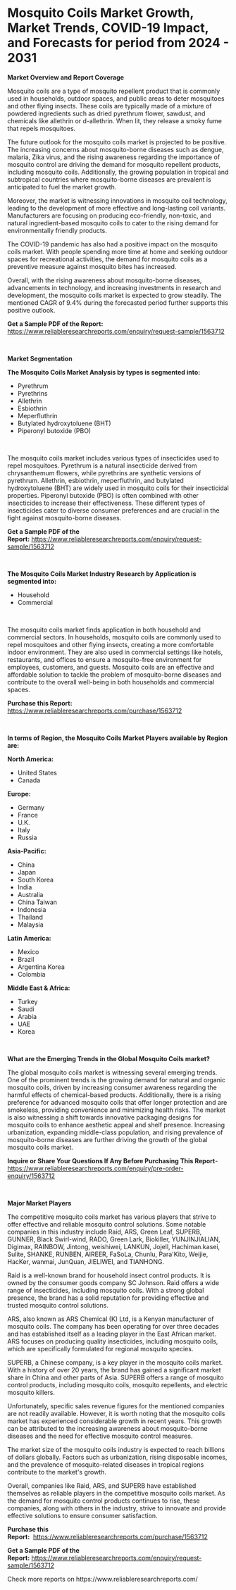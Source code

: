 <p><h1>Mosquito Coils Market Growth, Market Trends, COVID-19 Impact, and Forecasts for period from 2024 - 2031</h1></p><p><strong>Market Overview and Report Coverage</strong></p>
<p><p>Mosquito coils are a type of mosquito repellent product that is commonly used in households, outdoor spaces, and public areas to deter mosquitoes and other flying insects. These coils are typically made of a mixture of powdered ingredients such as dried pyrethrum flower, sawdust, and chemicals like allethrin or d-allethrin. When lit, they release a smoky fume that repels mosquitoes.</p><p>The future outlook for the mosquito coils market is projected to be positive. The increasing concerns about mosquito-borne diseases such as dengue, malaria, Zika virus, and the rising awareness regarding the importance of mosquito control are driving the demand for mosquito repellent products, including mosquito coils. Additionally, the growing population in tropical and subtropical countries where mosquito-borne diseases are prevalent is anticipated to fuel the market growth.</p><p>Moreover, the market is witnessing innovations in mosquito coil technology, leading to the development of more effective and long-lasting coil variants. Manufacturers are focusing on producing eco-friendly, non-toxic, and natural ingredient-based mosquito coils to cater to the rising demand for environmentally friendly products.</p><p>The COVID-19 pandemic has also had a positive impact on the mosquito coils market. With people spending more time at home and seeking outdoor spaces for recreational activities, the demand for mosquito coils as a preventive measure against mosquito bites has increased.</p><p>Overall, with the rising awareness about mosquito-borne diseases, advancements in technology, and increasing investments in research and development, the mosquito coils market is expected to grow steadily. The mentioned CAGR of 9.4% during the forecasted period further supports this positive outlook.</p></p>
<p><strong>Get a Sample PDF of the Report:</strong> <a href="https://www.reliableresearchreports.com/enquiry/request-sample/1563712">https://www.reliableresearchreports.com/enquiry/request-sample/1563712</a></p>
<p>&nbsp;</p>
<p><strong>Market Segmentation</strong></p>
<p><strong>The Mosquito Coils Market Analysis by types is segmented into:</strong></p>
<p><ul><li>Pyrethrum</li><li>Pyrethrins</li><li>Allethrin</li><li>Esbiothrin</li><li>Meperfluthrin</li><li>Butylated hydroxytoluene (BHT)</li><li>Piperonyl butoxide (PBO)</li></ul></p>
<p>&nbsp;</p>
<p><p>The mosquito coils market includes various types of insecticides used to repel mosquitoes. Pyrethrum is a natural insecticide derived from chrysanthemum flowers, while pyrethrins are synthetic versions of pyrethrum. Allethrin, esbiothrin, meperfluthrin, and butylated hydroxytoluene (BHT) are widely used in mosquito coils for their insecticidal properties. Piperonyl butoxide (PBO) is often combined with other insecticides to increase their effectiveness. These different types of insecticides cater to diverse consumer preferences and are crucial in the fight against mosquito-borne diseases.</p></p>
<p><strong>Get a Sample PDF of the Report:</strong>&nbsp;<a href="https://www.reliableresearchreports.com/enquiry/request-sample/1563712">https://www.reliableresearchreports.com/enquiry/request-sample/1563712</a></p>
<p>&nbsp;</p>
<p><strong>The Mosquito Coils Market Industry Research by Application is segmented into:</strong></p>
<p><ul><li>Household</li><li>Commercial</li></ul></p>
<p>&nbsp;</p>
<p><p>The mosquito coils market finds application in both household and commercial sectors. In households, mosquito coils are commonly used to repel mosquitoes and other flying insects, creating a more comfortable indoor environment. They are also used in commercial settings like hotels, restaurants, and offices to ensure a mosquito-free environment for employees, customers, and guests. Mosquito coils are an effective and affordable solution to tackle the problem of mosquito-borne diseases and contribute to the overall well-being in both households and commercial spaces.</p></p>
<p><strong>Purchase this Report:</strong>&nbsp; <a href="https://www.reliableresearchreports.com/purchase/1563712">https://www.reliableresearchreports.com/purchase/1563712</a></p>
<p>&nbsp;</p>
<p><strong>In terms of Region, the Mosquito Coils Market Players available by Region are:</strong></p>
<p>
    <p> <strong> North America: </strong>
        <ul>
            <li>United States</li>
            <li>Canada</li>
        </ul>
        </p> 
    <p> <strong> Europe: </strong>
        <ul>
            <li>Germany</li>
            <li>France</li>
            <li>U.K.</li>
            <li>Italy</li>
            <li>Russia</li>
        </ul>
        </p> 
    <p> <strong> Asia-Pacific: </strong>
        <ul>
            <li>China</li>
            <li>Japan</li>
            <li>South Korea</li>
            <li>India</li>
            <li>Australia</li>
            <li>China Taiwan</li>
            <li>Indonesia</li>
            <li>Thailand</li>
            <li>Malaysia</li>
        </ul>
        </p> 
    <p> <strong> Latin America: </strong>
        <ul>
            <li>Mexico</li>
            <li>Brazil</li>
            <li>Argentina Korea</li>
            <li>Colombia</li>
        </ul>
        </p> 
    <p> <strong> Middle East & Africa: </strong>
        <ul>
            <li>Turkey</li>
            <li>Saudi</li>
            <li>Arabia</li>
            <li>UAE</li>
            <li>Korea</li>
        </ul>
    </p>
    </p>
<p>&nbsp;</p>
<p><strong>What are the Emerging Trends in the Global Mosquito Coils market?</strong></p>
<p><p>The global mosquito coils market is witnessing several emerging trends. One of the prominent trends is the growing demand for natural and organic mosquito coils, driven by increasing consumer awareness regarding the harmful effects of chemical-based products. Additionally, there is a rising preference for advanced mosquito coils that offer longer protection and are smokeless, providing convenience and minimizing health risks. The market is also witnessing a shift towards innovative packaging designs for mosquito coils to enhance aesthetic appeal and shelf presence. Increasing urbanization, expanding middle-class population, and rising prevalence of mosquito-borne diseases are further driving the growth of the global mosquito coils market.</p></p>
<p><strong>Inquire or Share Your Questions If Any Before Purchasing This Report</strong>- <a href="https://www.reliableresearchreports.com/enquiry/pre-order-enquiry/1563712">https://www.reliableresearchreports.com/enquiry/pre-order-enquiry/1563712</a></p>
<p>&nbsp;</p>
<p><strong>Major Market Players</strong></p>
<p><p>The competitive mosquito coils market has various players that strive to offer effective and reliable mosquito control solutions. Some notable companies in this industry include Raid, ARS, Green Leaf, SUPERB, GUNNER, Black Swirl-wind, RADO, Green Lark, Biokiller, YUNJINJIALIAN, Digimax, RAINBOW, Jintong, weishiwei, LANKUN, Jojell, Hachiman.kasei, Sulite, SHANKE, RUNBEN, AIREER, FaSoLa, Chunlu, Para'Kito, Weijie, HacKer, wanmai, JunQuan, JIELIWEI, and TIANHONG. </p><p>Raid is a well-known brand for household insect control products. It is owned by the consumer goods company SC Johnson. Raid offers a wide range of insecticides, including mosquito coils. With a strong global presence, the brand has a solid reputation for providing effective and trusted mosquito control solutions.</p><p>ARS, also known as ARS Chemical (K) Ltd, is a Kenyan manufacturer of mosquito coils. The company has been operating for over three decades and has established itself as a leading player in the East African market. ARS focuses on producing quality insecticides, including mosquito coils, which are specifically formulated for regional mosquito species.</p><p>SUPERB, a Chinese company, is a key player in the mosquito coils market. With a history of over 20 years, the brand has gained a significant market share in China and other parts of Asia. SUPERB offers a range of mosquito control products, including mosquito coils, mosquito repellents, and electric mosquito killers.</p><p>Unfortunately, specific sales revenue figures for the mentioned companies are not readily available. However, it is worth noting that the mosquito coils market has experienced considerable growth in recent years. This growth can be attributed to the increasing awareness about mosquito-borne diseases and the need for effective mosquito control measures.</p><p>The market size of the mosquito coils industry is expected to reach billions of dollars globally. Factors such as urbanization, rising disposable incomes, and the prevalence of mosquito-related diseases in tropical regions contribute to the market's growth.</p><p>Overall, companies like Raid, ARS, and SUPERB have established themselves as reliable players in the competitive mosquito coils market. As the demand for mosquito control products continues to rise, these companies, along with others in the industry, strive to innovate and provide effective solutions to ensure consumer satisfaction.</p></p>
<p><strong>Purchase this Report:</strong>&nbsp;&nbsp;<a href="https://www.reliableresearchreports.com/purchase/1563712">https://www.reliableresearchreports.com/purchase/1563712</a></p>
<p></p>
<p><strong>Get a Sample PDF of the Report:</strong>&nbsp;<a href="https://www.reliableresearchreports.com/enquiry/request-sample/1563712">https://www.reliableresearchreports.com/enquiry/request-sample/1563712</a></p>
<p>Check more reports on https://www.reliableresearchreports.com/</p>